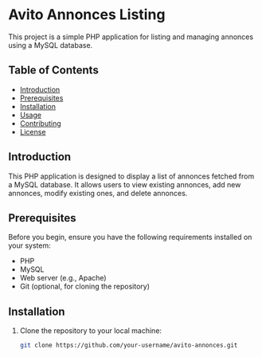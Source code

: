 # Avito Annonces Listing

This project is a simple PHP application for listing and managing annonces using a MySQL database.

## Table of Contents

- [Introduction](#introduction)
- [Prerequisites](#prerequisites)
- [Installation](#installation)
- [Usage](#usage)
- [Contributing](#contributing)
- [License](#license)

## Introduction

This PHP application is designed to display a list of annonces fetched from a MySQL database. It allows users to view existing annonces, add new annonces, modify existing ones, and delete annonces.

## Prerequisites

Before you begin, ensure you have the following requirements installed on your system:

- PHP
- MySQL
- Web server (e.g., Apache)
- Git (optional, for cloning the repository)

## Installation

1. Clone the repository to your local machine:

   ```bash
   git clone https://github.com/your-username/avito-annonces.git
